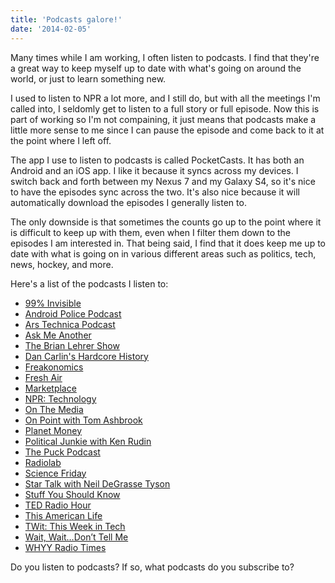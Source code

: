 ```yaml
---
title: 'Podcasts galore!'
date: '2014-02-05'
---
```


Many times while I am working, I often listen to podcasts. I find that they're a great way to keep myself up to date with what's going on around the world, or just to learn something new.

I used to listen to NPR a lot more, and I still do, but with all the meetings I'm called into, I seldomly get to listen to a full story or full episode. Now this is part of working so I'm not compaining, it just means that podcasts make a little more sense to me since I can pause the episode and come back to it at the point where I left off.

The app I use to listen to podcasts is called PocketCasts. It has both an Android and an iOS app. I like it because it syncs across my devices. I switch back and forth between my Nexus 7 and my Galaxy S4, so it's nice to have the episodes sync across the two. It's also nice because it will automatically download the episodes I generally listen to.

The only downside is that sometimes the counts go up to the point where it is difficult to keep up with them, even when I filter them down to the episodes I am interested in. That being said, I find that it does keep me up to date with what is going on in various different areas such as politics, tech, news, hockey, and more.

Here's a list of the podcasts I listen to:

-   <a href="http://99percentinvisible.org" target="_blank" rel="noopener">99% Invisible</a>
-   <a href="http://www.androidpolice.com" target="_blank" rel="noopener">Android Police Podcast</a>
-   <a href="http://www.arstechnica.com" target="_blank" rel="noopener">Ars Technica Podcast</a>
-   <a href="http://www.npr.org/podcasts/510299/ask-me-another" target="_blank" rel="noopener">Ask Me Another</a>
-   <a href="http://www.wnyc.org/shows/bl/" target="_blank" rel="noopener">The Brian Lehrer Show</a>
-   <a href="http://www.dancarlin.com/hardcore-history-series/" target="_blank" rel="noopener">Dan Carlin's Hardcore History</a>
-   <a href="http://freakonomics.com" target="_blank" rel="noopener">Freakonomics</a>
-   <a href="http://www.npr.org/programs/fresh-air/" target="_blank" rel="noopener">Fresh Air</a>
-   <a href="http://www.marketplace.org" target="_blank" rel="noopener">Marketplace</a>
-   <a href="http://www.npr.org/rss/podcast/podcast_detail.php?siteId=4819382" target="_blank" rel="noopener">NPR: Technology</a>
-   <a href="http://www.onthemedia.org/" target="_blank" rel="noopener">On The Media</a>
-   <a href="http://onpoint.wbur.org/" target="_blank" rel="noopener">On Point with Tom Ashbrook</a>
-   <a href="http://www.npr.org/blogs/money/" target="_blank" rel="noopener">Planet Money</a>
-   <a href="http://krpoliticaljunkie.com" target="_blank" rel="noopener">Political Junkie with Ken Rudin</a>
-   <a href="http://www.puckpodcast.com/" target="_blank" rel="noopener">The Puck Podcast</a>
-   <a href="http://www.radiolab.org/" target="_blank" rel="noopener">Radiolab</a>
-   <a href="http://sciencefriday.com/" target="_blank" rel="noopener">Science Friday</a>
-   <a href="http://www.startalkradio.net" target="_blank" rel="noopener">Star Talk with Neil DeGrasse Tyson</a>
-   <a href="http://www.stuffyoushouldknow.com/podcasts/" target="_blank" rel="noopener">Stuff You Should Know</a>
-   <a href="http://www.npr.org/programs/ted-radio-hour/" target="_blank" rel="noopener">TED Radio Hour</a>
-   <a href="http://www.thisamericanlife.org" target="_blank" rel="noopener">This American Life</a>
-   <a href="http://twit.tv/" target="_blank" rel="noopener">TWit: This Week in Tech</a>
-   <a href="http://www.npr.org/programs/wait-wait-dont-tell-me/" target="_blank" rel="noopener">Wait, Wait&#8230;Don&#8217;t Tell Me</a>
-   <a href="http://whyy.org/cms/radiotimes/" target="_blank" rel="noopener">WHYY Radio Times</a>

Do you listen to podcasts? If so, what podcasts do you subscribe to?
